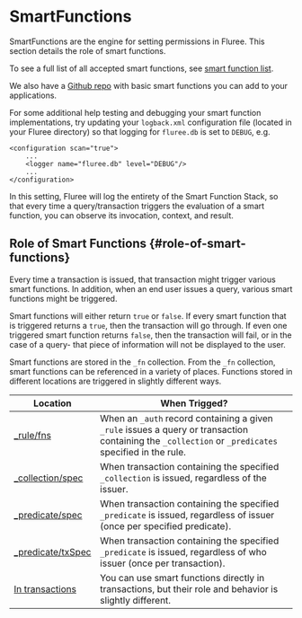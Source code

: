 # SmartFunctions

SmartFunctions are the engine for setting permissions in Fluree. This section details the role of smart functions.

To see a full list of all accepted smart functions, see [smart function list](../../overview/schema/smartfunctions#universal-functions).

We also have a [Github repo](https://github.com/fluree/smart-function-library) with basic smart functions you can add to your applications.

For some additional help testing and debugging your smart function implementations, try updating your `logback.xml` configuration file (located in your Fluree directory) so that logging for `fluree.db` is set to `DEBUG`, e.g.

```all
<configuration scan="true">
    ...
    <logger name="fluree.db" level="DEBUG"/>
    ...
</configuration>
```

In this setting, Fluree will log the entirety of the Smart Function Stack, so that every time a query/transaction triggers the evaluation of a smart function, you can observe its invocation, context, and result.

## Role of Smart Functions {#role-of-smart-functions}

Every time a transaction is issued, that transaction might trigger various smart functions. In addition, when an end user issues a query, various smart functions might be triggered.

Smart functions will either return `true` or `false`. If every smart function that is triggered returns a `true`, then the transaction will go through. If even one triggered smart function returns `false`, then the transaction will fail, or in the case of a query- that piece of information will not be displayed to the user.

Smart functions are stored in the `_fn` collection. From the `_fn` collection, smart functions can be referenced in a variety of places. Functions stored in different locations are triggered in slightly different ways.

Location | When Trigged?
-- | --
[_rule/fns](/guides/smart-functions/rules) | When an `_auth` record containing a given `_rule` issues a query or transaction containing the `_collection` or `_predicates` specified in the rule.
[_collection/spec](/guides/smart-functions/collection-spec) | When transaction containing the specified `_collection` is issued, regardless of the issuer.
[_predicate/spec](/guides/smart-functions/predicate-spec) | When transaction containing the specified `_predicate` is issued, regardless of issuer (once per specified predicate).
[_predicate/txSpec](/guides/smart-functions/predicate-tx-spec) | When transaction containing the specified `_predicate` is issued, regardless of who issuer (once per transaction).
[In transactions](/guides/smart-functions/fns-in-txs) | You can use smart functions directly in transactions, but their role and behavior is slightly different.
